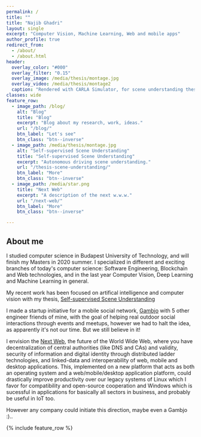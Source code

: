 ```yaml
---
permalink: /
title: ""
title: "Najib Ghadri"
layout: single
excerpt: "Computer Vision, Machine Learning, Web and mobile apps"
author_profile: true
redirect_from:
  - /about/
  - /about.html
header:
  overlay_color: "#000"
  overlay_filter: "0.15"
  overlay_image: /media/thesis/montage.jpg
  overlay_video: /media/thesis/montage2
  caption: "Rendered with CARLA Simulator, for scene understanding thesis <a href="/thesis-scene-understanding/">Read more</a>"
classes: wide
feature_row:
  - image_path: /blog/
    alt: "Blog"
    title: "Blog"
    excerpt: "Blog about my research, work, ideas."
    url: "/blog/"
    btn_label: "Let's see"
    btn_class: "btn--inverse"
  - image_path: /media/thesis/montage.jpg
    alt: "Self-supervised Scene Understanding"
    title: "Self-supervised Scene Understanding"
    excerpt: "Autonomous driving scene understanding."
    url: "/thesis-scene-understanding/"
    btn_label: "More"
    btn_class: "btn--inverse"
  - image_path: /media/star.png
    title: "Next Web"
    excerpt: "A description of the next w.w.w."
    url: "/next-web/"
    btn_label: "More"
    btn_class: "btn--inverse"

---
```


About me
--------
I studied computer science in Budapest University of Technology, and will finish my Masters in 2020 summer. I specialized in different and exciting branches of today's computer science: Software Engineering, Blockchain and Web technologies, and in the last year Computer Vision, Deep Learning and Machine Learning in general.

My recent work has been focused on artifical intelligence and computer vision with my thesis, [Self-supervised Scene Understanding](https://najibghadri.com/thesis-scene-understanding/)

I made a startup initiative for a mobile social network, [Gambjo](http://gambjo.com/) with 5 other engineer friends of mine, with the goal of helping real outdoor social interactions through events and meetups, however we had to halt the idea, as apparently it's not our time. But we still believe in it!

I envision the [Next Web](https://najibghadri.com/next-web/), the future of the World Wide Web, where you have decentralization of central authorities (like DNS and CAs) and validity, security of information and digital identity through distributed ladder technologies, and linked-data and interoperability of web, mobile and desktop applications. This, implemented on a new platform that acts as both an operating system and a web/mobile/desktop application platform, could drastically improve productivity over our legacy systems of Linux which I favor for compatibility and open-source cooperation and Windows which is sucessful in applications for basically all sectors in business, and probably be useful in IoT too.

However any company could initiate this direction, maybe even a Gambjo :)..

 

{% include feature_row %}
